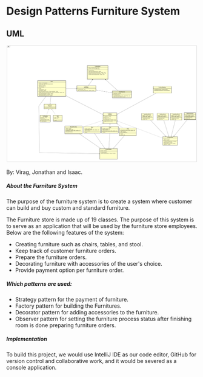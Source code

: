 # Design Patterns Furniture System

## UML

![Design Patterns - Furniture System](FurnitureSystem_ClassDiagram.png)



By: Virag, Jonathan and Isaac.

##### About the Furniture System 

The purpose of the furniture system is to create a system where customer can build and buy custom and standard furniture.

The Furniture store is made up of 19 classes. The purpose of this system is to serve as an application that will be used by the furniture store employees. Below are the following features of the system: 

- Creating furniture such as chairs, tables, and stool. 
- Keep track of customer furniture orders. 
- Prepare the furniture orders. 
- Decorating furniture with accessories of the user's choice. 
- Provide payment option per furniture order. 
  

##### Which patterns are used: 

- Strategy pattern for the payment of furniture. 
- Factory pattern for building the Furnitures. 
- Decorator pattern for adding accessories to the furniture. 
- Observer pattern for setting the furniture process status after finishing room is done preparing furniture orders. 
  

##### Implementation 

To build this project, we would use IntelliJ IDE as our code editor, GitHub for version control and collaborative work, and it would be severed as a console application.